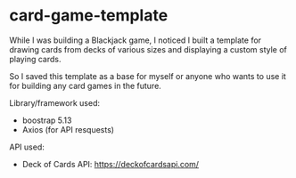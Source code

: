 # card-game-template

While I was building a Blackjack game, I noticed I built a template for drawing cards from decks of various sizes and displaying a custom style of playing cards.

So I saved this template as a base for myself or anyone who wants to use it for building any card games in the future.

Library/framework used:
- boostrap 5.13
- Axios (for API resquests)

API used: 
- Deck of Cards API: https://deckofcardsapi.com/